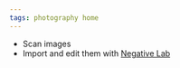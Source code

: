 ```yaml
---
tags: photography home
---
```

- Scan images
- Import and edit them with [Negative Lab](https://www.negativelabpro.com/ "Negative Lab Pro")